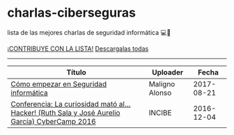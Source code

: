 # charlas-ciberseguras
lista de las mejores charlas de seguridad informática 💻🔐

[¡CONTRIBUYE CON LA LISTA!](https://github.com/Andergedon/charlas-ciberseguras/blob/master/CONTRIBUYE.md)
[Descargalas todas](https://gist.github.com/Andergedon/c71d92c66b78c9addac0392317c5196e)

---

| Título | Uploader | Fecha |
|---|---|---|
| [Cómo empezar en Seguridad informática](https://www.youtube.com/watch?v=t4UgRVPvcOc)  | Maligno Alonso  |  2017-08-21 |
| [Conferencia: La curiosidad mató al…Hacker! (Ruth Sala y José Aurelio García) CyberCamp 2016](https://www.youtube.com/watch?v=h6xDWLgj3KA) | INCIBE | 2016-12-04 | 
